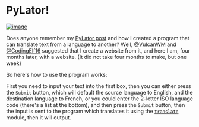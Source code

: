# PyLator!

[![image](favicon.ico)](https://pylator.codingessence.repl.co/)

Does anyone remember my [PyLator post](https://replit.com/talk/share/PyLator/146368) and how I created a program that can translate text from a language to another?
Well, [@VulcanWM](https://replit.com/@VulcanWM) and [@CodingElf16](https://replit.com/@CodingElf66) suggested that I create a website from it, and here I am, four months later, with a website. (It did not take four months to make, but one week)

So here's how to use the program works:

First you need to input your text into the first box, then you can either press the `Submit` button, which will default the source language to English, and the destination language to French, or you could enter the 2-letter ISO language code (there's a list at the bottom), and then press the `Submit` button, then the input is sent to the program which translates it using the [`translate`](https://pypi.org/project/translate/) module, then it will output. 
